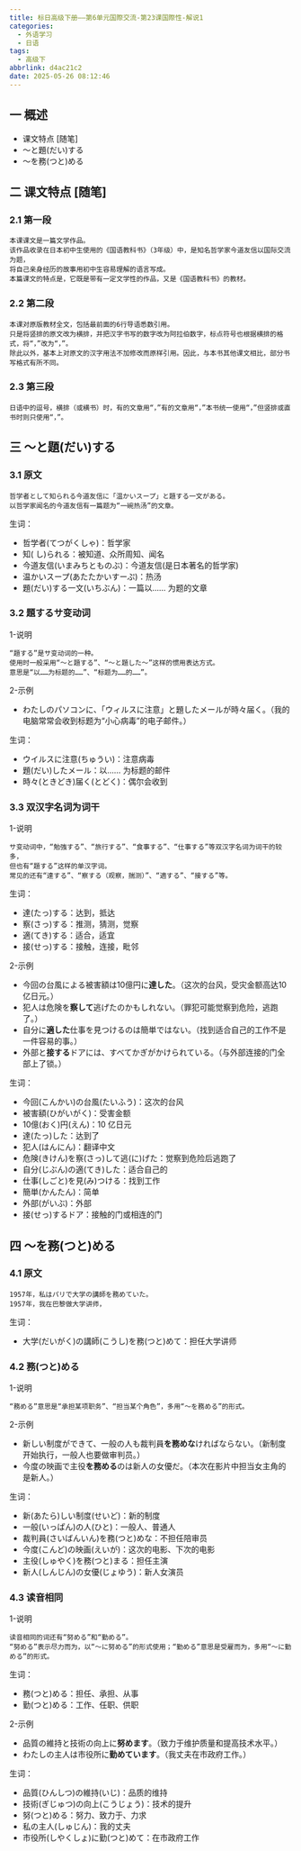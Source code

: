 ```yaml
---
title: 标日高级下册——第6单元国際交流-第23课国際性-解说1
categories:
  - 外语学习
  - 日语
tags:
  - 高级下
abbrlink: d4ac21c2
date: 2025-05-26 08:12:46
---
```

## 一 概述

* 课文特点 [随笔]
* ～と題(だい)する
* ～を務(つと)める

<!--more-->

## 二  课文特点 [随笔]

### 2.1 第一段

```
本课课文是一篇文学作品。
该作品收录在日本初中生使用的《国语教科书》（3年级）中，是知名哲学家今道友信以国际交流为题，
将自己亲身经历的故事用初中生容易理解的语言写成。
本篇课文的特点是，它既是带有一定文学性的作品，又是《国语教科书》的教材。
```

### 2.2 第二段

```
本课对原版教材全文，包括最前面的6行导语悉数引用。
只是将竖排的原文改为横排，并把汉字书写的数字改为阿拉伯数字，标点符号也根据横排的格式，将“，”改为“，”。
除此以外，基本上对原文的汉字用法不加修改而原样引用。因此，与本书其他课文相比，部分书写格式有所不同。
```

### 2.3 第三段

```
日语中的逗号，横排（或横书）时，有的文章用“，”有的文章用“，”本书统一使用“，”但竖排或直书时则只使用“，”。
```

## 三 ～と題(だい)する

### 3.1 原文

```
哲学者として知られる今道友信に「温かいスープ」と題する一文がある。
以哲学家闻名的今道友信有一篇题为“一碗热汤”的文章。
```

生词：

* 哲学者(てつがくしゃ)：哲学家
* 知( し)られる：被知道、众所周知、闻名
* 今道友信(いまみちとものぶ)：今道友信(是日本著名的哲学家)
* 温かいスープ(あたたかいすーぷ)：热汤
* 題(だい)する一文(いちぶん)：一篇以…… 为题的文章

### 3.2 題するサ变动词

1-说明

```
“題する”是サ变动词的一种。
使用时一般采用“～と題する”、“～と題した～”这样的惯用表达方式。
意思是“以……为标题的……”、“标题为……的……”。
```

2-示例

* わたしのパソコンに、「ウィルスに注意」と題したメールが時々届く。（我的电脑常常会收到标题为“小心病毒”的电子邮件。）

生词：

* ウイルスに注意(ちゅうい)：注意病毒
* 題(だい)したメール：以…… 为标题的邮件
* 時々(ときどき)届く(とどく)：偶尔会收到

### 3.3 双汉字名词为词干

1-说明

```
サ变动词中，“勉強する”、“旅行する”、“食事する”、“仕事する”等双汉字名词为词干的较多，
但也有“題する”这样的单汉字词。
常见的还有“達する”、“察する（观察，揣测）”、“適する”、“接する”等。
```

生词：

* 達(たっ)する：达到，抵达
* 察(さっ)する：推测，猜测，觉察
* 適(てき)する：适合，适宜
* 接(せっ)する：接触，连接，毗邻

2-示例

* 今回の台風による被害額は10億円に**達した**。（这次的台风，受灾金额高达10亿日元。）
* 犯人は危険を**察して**逃げたのかもしれない。（罪犯可能觉察到危险，逃跑了。）
* 自分に**適した**仕事を見つけるのは簡単ではない。（找到适合自己的工作不是一件容易的事。）
* 外部と**接する**ドアには、すべてかぎがかけられている。（与外部连接的门全部上了锁。）

生词：

* 今回(こんかい)の台風(たいふう)：这次的台风
* 被害額(ひがいがく)：受害金额
* 10億(おく)円(えん)：10 亿日元
* 達(たっ)した：达到了
* 犯人(はんにん)：翻译中文
* 危険(きけん)を察(さっ)して逃(に)げた：觉察到危险后逃跑了
* 自分(じぶん)の適(てき)した：适合自己的
* 仕事(しごと)を見(み)つける：找到工作
* 簡単(かんたん)：简单
* 外部(がいぶ)：外部
* 接(せっ)するドア：接触的门或相连的门

## 四 ～を務(つと)める

### 4.1 原文

```
1957年，私はパリで大学の講師を務めていた。
1957年，我在巴黎做大学讲师，
```

生词：

* 大学(だいがく)の講師(こうし)を務(つと)めて：担任大学讲师

### 4.2 務(つと)める

1-说明

```
“務める”意思是“承担某项职务”、“担当某个角色”，多用“～を務める”的形式。
```

2-示例

* 新しい制度ができて、一般の人も裁判員**を務めな**ければならない。（新制度开始执行，一般人也要做审判员。）
* 今度の映画で主役**を務める**のは新人の女優だ。（本次在影片中担当女主角的是新人。）

生词：

* 新(あたら)しい制度(せいど)：新的制度
* 一般(いっぱん)の人(ひと)：一般人、普通人
* 裁判員(さいばんいん)を務(つと)めな：不担任陪审员
* 今度(こんど)の映画(えいが)：这次的电影、下次的电影
* 主役(しゅやく)を務(つと)まる：担任主演
* 新人(しんじん)の女優(じょゆう)：新人女演员

### 4.3 读音相同

1-说明

```
读音相同的词还有“努める”和“勤める”。
“努める”表示尽力而为，以“～に努める”的形式使用；“勤める”意思是受雇而为，多用“～に勤める”的形式。
```

生词：

* 務(つと)める：担任、承担、从事
* 勤(つと)める：工作、任职、供职

2-示例

* 品質の維持と技術の向上に**努めます**。（致力于维护质量和提高技术水平。）
* わたしの主人は市役所に**勤めています**。（我丈夫在市政府工作。）

生词：

* 品質(ひんしつ)の維持(いじ)：品质的维持
* 技術(ぎじゅつ)の向上(こうじょう)：技术的提升
* 努(つと)める：努力、致力于、力求
* 私の主人(しゅじん)：我的丈夫
* 市役所(しやくしょ)に勤(つと)めて：在市政府工作

